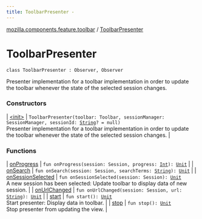 ```yaml
---
title: ToolbarPresenter - 
---
```


[mozilla.components.feature.toolbar](../index.html) / [ToolbarPresenter](./index.html)

# ToolbarPresenter

`class ToolbarPresenter : Observer, Observer`

Presenter implementation for a toolbar implementation in order to update the toolbar whenever
the state of the selected session changes.

### Constructors

| [&lt;init&gt;](-init-.html) | `ToolbarPresenter(toolbar: Toolbar, sessionManager: SessionManager, sessionId: `[`String`](https://kotlinlang.org/api/latest/jvm/stdlib/kotlin/-string/index.html)`? = null)`<br>Presenter implementation for a toolbar implementation in order to update the toolbar whenever the state of the selected session changes. |

### Functions

| [onProgress](on-progress.html) | `fun onProgress(session: Session, progress: `[`Int`](https://kotlinlang.org/api/latest/jvm/stdlib/kotlin/-int/index.html)`): `[`Unit`](https://kotlinlang.org/api/latest/jvm/stdlib/kotlin/-unit/index.html) |
| [onSearch](on-search.html) | `fun onSearch(session: Session, searchTerms: `[`String`](https://kotlinlang.org/api/latest/jvm/stdlib/kotlin/-string/index.html)`): `[`Unit`](https://kotlinlang.org/api/latest/jvm/stdlib/kotlin/-unit/index.html) |
| [onSessionSelected](on-session-selected.html) | `fun onSessionSelected(session: Session): `[`Unit`](https://kotlinlang.org/api/latest/jvm/stdlib/kotlin/-unit/index.html)<br>A new session has been selected: Update toolbar to display data of new session. |
| [onUrlChanged](on-url-changed.html) | `fun onUrlChanged(session: Session, url: `[`String`](https://kotlinlang.org/api/latest/jvm/stdlib/kotlin/-string/index.html)`): `[`Unit`](https://kotlinlang.org/api/latest/jvm/stdlib/kotlin/-unit/index.html) |
| [start](start.html) | `fun start(): `[`Unit`](https://kotlinlang.org/api/latest/jvm/stdlib/kotlin/-unit/index.html)<br>Start presenter: Display data in toolbar. |
| [stop](stop.html) | `fun stop(): `[`Unit`](https://kotlinlang.org/api/latest/jvm/stdlib/kotlin/-unit/index.html)<br>Stop presenter from updating the view. |

